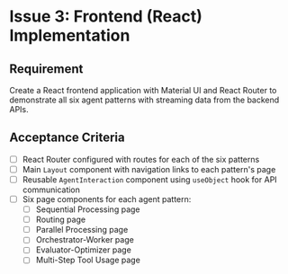 # Issue 3: Frontend (React) Implementation

## Requirement
Create a React frontend application with Material UI and React Router to demonstrate all six agent patterns with streaming data from the backend APIs.

## Acceptance Criteria
- [ ] React Router configured with routes for each of the six patterns
- [ ] Main `Layout` component with navigation links to each pattern's page  
- [ ] Reusable `AgentInteraction` component using `useObject` hook for API communication
- [ ] Six page components for each agent pattern:
  - [ ] Sequential Processing page
  - [ ] Routing page  
  - [ ] Parallel Processing page
  - [ ] Orchestrator-Worker page
  - [ ] Evaluator-Optimizer page
  - [ ] Multi-Step Tool Usage page